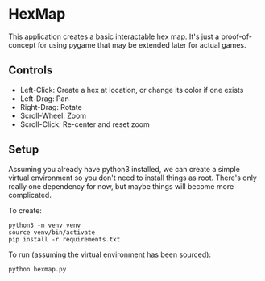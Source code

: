 # HexMap

This application creates a basic interactable hex map. It's just a proof-of-concept for using pygame that may be extended later for actual games.

## Controls

* Left-Click: Create a hex at location, or change its color if one exists
* Left-Drag: Pan
* Right-Drag: Rotate
* Scroll-Wheel: Zoom
* Scroll-Click: Re-center and reset zoom

## Setup

Assuming you already have python3 installed, we can create a simple virtual environment so you don't need to install things as root. There's only really one dependency for now, but maybe things will become more complicated.

To create:
```
python3 -m venv venv
source venv/bin/activate
pip install -r requirements.txt
```

To run (assuming the virtual environment has been sourced):
```
python hexmap.py
```
